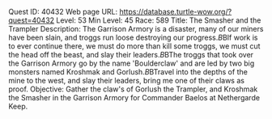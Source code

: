 Quest ID: 40432
Web page URL: https://database.turtle-wow.org/?quest=40432
Level: 53
Min Level: 45
Race: 589
Title: The Smasher and the Trampler
Description: The Garrison Armory is a disaster, many of our miners have been slain, and troggs run loose destroying our progress.$B$BIf work is to ever continue there, we must do more than kill some troggs, we must cut the head off the beast, and slay their leaders.$B$BThe troggs that took over the Garrison Armory go by the name 'Boulderclaw' and are led by two big monsters named Kroshmak and Gorlush.$B$BTravel into the depths of the mine to the west, and slay their leaders, bring me one of their claws as proof.
Objective: Gather the claw's of Gorlush the Trampler, and Kroshmak the Smasher in the Garrison Armory for Commander Baelos at Nethergarde Keep.
